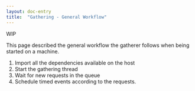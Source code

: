 ```yaml
---
layout: doc-entry
title:  "Gathering - General Workflow"
---
```


WIP

This page described the general workflow the gatherer follows when being started on a machine.

1. Import all the dependencies available on the host
2. Start the gathering thread
3. Wait for new requests in the queue
4. Schedule timed events according to the requests.